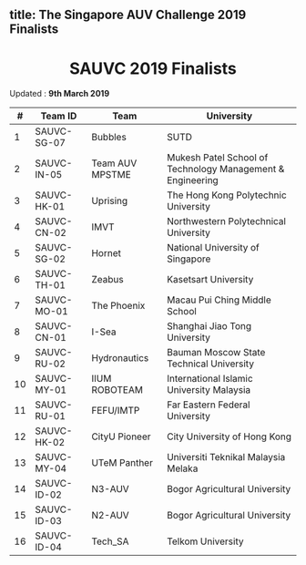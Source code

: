 title: The Singapore AUV Challenge 2019 Finalists
---

<center><h1> SAUVC 2019 Finalists </h1></center>

Updated : **9th March 2019**

| #  | Team ID     | Team            | University                                               |
|----|-------------|-----------------|----------------------------------------------------------|
| 1  | SAUVC-SG-07 | Bubbles         | SUTD                                                     |
| 2  | SAUVC-IN-05 | Team AUV MPSTME | Mukesh Patel School of Technology Management	&	Engineering |
| 3  | SAUVC-HK-01 | Uprising        | The Hong Kong Polytechnic University                     |
| 4  | SAUVC-CN-02 | IMVT            | Northwestern Polytechnical University                    |
| 5  | SAUVC-SG-02 | Hornet          | National University of Singapore                         |
| 6  | SAUVC-TH-01 | Zeabus          | Kasetsart University                                     |
| 7  | SAUVC-MO-01 | The Phoenix     | Macau Pui Ching Middle School                            |
| 8  | SAUVC-CN-01 | I-Sea           | Shanghai Jiao Tong University                            |
| 9  | SAUVC-RU-02 | Hydronautics    | Bauman Moscow State Technical University                 |
| 10 | SAUVC-MY-01 | IIUM ROBOTEAM   | International Islamic University Malaysia                |
| 11 | SAUVC-RU-01 | FEFU/IMTP       | Far Eastern Federal University                           |
| 12 | SAUVC-HK-02 | CityU Pioneer   | City University of Hong Kong                             |
| 13 | SAUVC-MY-04 | UTeM Panther    | Universiti Teknikal Malaysia Melaka                      |
| 14 | SAUVC-ID-02 | N3-AUV          | Bogor Agricultural University                            |
| 15 | SAUVC-ID-03 | N2-AUV          | Bogor Agricultural University                            |
| 16 | SAUVC-ID-04 | Tech_SA         | Telkom University                                        |

